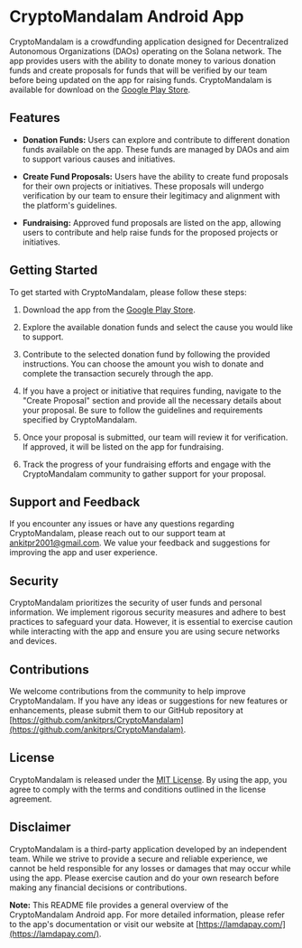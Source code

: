 # CryptoMandalam Android App

CryptoMandalam is a crowdfunding application designed for Decentralized Autonomous Organizations (DAOs) operating on the Solana network. The app provides users with the ability to donate money to various donation funds and create proposals for funds that will be verified by our team before being updated on the app for raising funds. CryptoMandalam is available for download on the [Google Play Store](https://play.google.com/store/apps/details?id=com.lamdapay.CryptoMandalam).

## Features

- **Donation Funds:** Users can explore and contribute to different donation funds available on the app. These funds are managed by DAOs and aim to support various causes and initiatives.

- **Create Fund Proposals:** Users have the ability to create fund proposals for their own projects or initiatives. These proposals will undergo verification by our team to ensure their legitimacy and alignment with the platform's guidelines.

- **Fundraising:** Approved fund proposals are listed on the app, allowing users to contribute and help raise funds for the proposed projects or initiatives.


## Getting Started

To get started with CryptoMandalam, please follow these steps:

1. Download the app from the [Google Play Store](https://play.google.com/store/apps/details?id=com.lamdapay.CryptoMandalam).

2. Explore the available donation funds and select the cause you would like to support.

3. Contribute to the selected donation fund by following the provided instructions. You can choose the amount you wish to donate and complete the transaction securely through the app.

4. If you have a project or initiative that requires funding, navigate to the "Create Proposal" section and provide all the necessary details about your proposal. Be sure to follow the guidelines and requirements specified by CryptoMandalam.

5. Once your proposal is submitted, our team will review it for verification. If approved, it will be listed on the app for fundraising.

6. Track the progress of your fundraising efforts and engage with the CryptoMandalam community to gather support for your proposal.

## Support and Feedback

If you encounter any issues or have any questions regarding CryptoMandalam, please reach out to our support team at ankitpr2001@gmail.com. We value your feedback and suggestions for improving the app and user experience.

## Security

CryptoMandalam prioritizes the security of user funds and personal information. We implement rigorous security measures and adhere to best practices to safeguard your data. However, it is essential to exercise caution while interacting with the app and ensure you are using secure networks and devices.

## Contributions

We welcome contributions from the community to help improve CryptoMandalam. If you have any ideas or suggestions for new features or enhancements, please submit them to our GitHub repository at [https://github.com/ankitprs/CryptoMandalam](https://github.com/ankitprs/CryptoMandalam).

## License

CryptoMandalam is released under the [MIT License](https://opensource.org/licenses/MIT). By using the app, you agree to comply with the terms and conditions outlined in the license agreement.

## Disclaimer

CryptoMandalam is a third-party application developed by an independent team. While we strive to provide a secure and reliable experience, we cannot be held responsible for any losses or damages that may occur while using the app. Please exercise caution and do your own research before making any financial decisions or contributions.

**Note:** This README file provides a general overview of the CryptoMandalam Android app. For more detailed information, please refer to the app's documentation or visit our website at [https://lamdapay.com/](https://lamdapay.com/).
